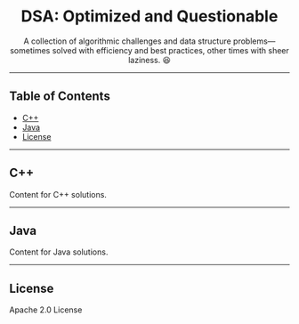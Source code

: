 <h1 align="center">DSA: Optimized and Questionable</h1>

<p align="center">
    A collection of algorithmic challenges and data structure problems—sometimes solved with efficiency and best practices, other times with sheer laziness. 😆
</p>

---

## Table of Contents
- [C++](#c)  
- [Java](#java)  
- [License](#license)  

---

## C++

Content for C++ solutions.

---

## Java

Content for Java solutions.

---

## License

Apache 2.0 License
